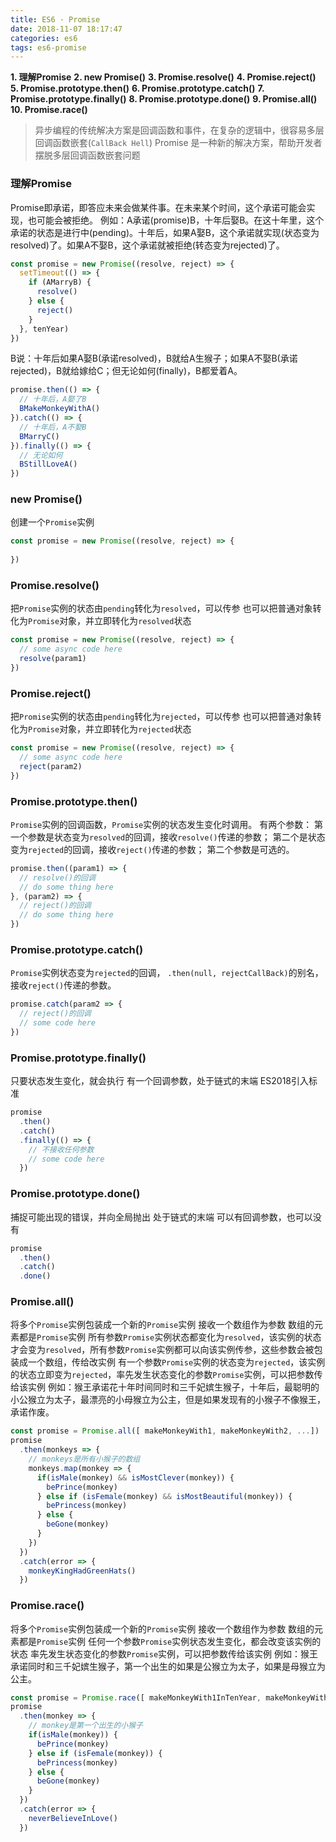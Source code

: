 ```yaml
---
title: ES6 · Promise
date: 2018-11-07 18:17:47
categories: es6
tags: es6-promise
---
```


**1. 理解Promise**
**2. new Promise()**
**3. Promise.resolve()**
**4. Promise.reject()**
**5. Promise.prototype.then()**
**6. Promise.prototype.catch()**
**7. Promise.prototype.finally()**
**8. Promise.prototype.done()**
**9. Promise.all()**
**10. Promise.race()**

<!-- more -->

> 异步编程的传统解决方案是回调函数和事件，在复杂的逻辑中，很容易多层回调函数嵌套(`CallBack Hell`)
> Promise 是一种新的解决方案，帮助开发者摆脱多层回调函数嵌套问题

### 理解Promise
Promise即承诺，即答应未来会做某件事。在未来某个时间，这个承诺可能会实现，也可能会被拒绝。
例如：A承诺(promise)B，十年后娶B。在这十年里，这个承诺的状态是进行中(pending)。十年后，如果A娶B，这个承诺就实现(状态变为resolved)了。如果A不娶B，这个承诺就被拒绝(转态变为rejected)了。

```javascript
const promise = new Promise((resolve, reject) => {
  setTimeout(() => {
    if (AMarryB) {
      resolve()
    } else {
      reject()
    }
  }, tenYear)
})
```

B说：十年后如果A娶B(承诺resolved)，B就给A生猴子；如果A不娶B(承诺rejected)，B就给嫁给C；但无论如何(finally)，B都爱着A。

```javascript
promise.then(() => {
  // 十年后，A娶了B
  BMakeMonkeyWithA()
}).catch(() => {
  // 十年后，A不娶B
  BMarryC()
}).finally(() => {
  // 无论如何
  BStillLoveA()
})
```

### new Promise()
创建一个`Promise`实例

```javascript
const promise = new Promise((resolve, reject) => {
  
})
```

### Promise.resolve()
把`Promise`实例的状态由`pending`转化为`resolved`，可以传参
也可以把普通对象转化为`Promise`对象，并立即转化为`resolved`状态
```javascript
const promise = new Promise((resolve, reject) => {
  // some async code here
  resolve(param1)
})
```

### Promise.reject()
把`Promise`实例的状态由`pending`转化为`rejected`，可以传参
也可以把普通对象转化为`Promise`对象，并立即转化为`rejected`状态
```javascript
const promise = new Promise((resolve, reject) => {
  // some async code here
  reject(param2)
})
```

### Promise.prototype.then()
`Promise`实例的回调函数，`Promise`实例的状态发生变化时调用。
有两个参数：
第一个参数是状态变为`resolved`的回调，接收`resolve()`传递的参数；
第二个是状态变为`rejected`的回调，接收`reject()`传递的参数；
第二个参数是可选的。

```javascript
promise.then((param1) => {
  // resolve()的回调
  // do some thing here
}, (param2) => {
  // reject()的回调
  // do some thing here
})
```

### Promise.prototype.catch()
`Promise`实例状态变为`rejected`的回调，
`.then(null, rejectCallBack)`的别名，
接收`reject()`传递的参数。

```javascript
promise.catch(param2 => {
  // reject()的回调
  // some code here
})
```

### Promise.prototype.finally()
只要状态发生变化，就会执行
有一个回调参数，处于链式的末端
ES2018引入标准
```javascript
promise
  .then()
  .catch()
  .finally(() => {
    // 不接收任何参数
    // some code here
  })
```

### Promise.prototype.done()
捕捉可能出现的错误，并向全局抛出
处于链式的末端
可以有回调参数，也可以没有
```javascript
promise
  .then()
  .catch()
  .done()
```

### Promise.all()
将多个`Promise`实例包装成一个新的`Promise`实例
接收一个数组作为参数
数组的元素都是`Promise`实例
所有参数`Promise`实例状态都变化为`resolved`，该实例的状态才会变为`resolved`，所有参数`Promise`实例都可以向该实例传参，这些参数会被包装成一个数组，传给改实例
有一个参数`Promise`实例的状态变为`rejected`，该实例的状态立即变为`rejected`，率先发生状态变化的参数`Promise`实例，可以把参数传给该实例
例如：猴王承诺花十年时间同时和三千妃嫔生猴子，十年后，最聪明的小公猴立为太子，最漂亮的小母猴立为公主，但是如果发现有的小猴子不像猴王，承诺作废。
```javascript
const promise = Promise.all([ makeMonkeyWith1, makeMonkeyWith2, ...])
promise
  .then(monkeys => {
    // monkeys是所有小猴子的数组
    monkeys.map(monkey => {
      if(isMale(monkey) && isMostClever(monkey)) {
        bePrince(monkey)
      } else if (isFemale(monkey) && isMostBeautiful(monkey)) {
        bePrincess(monkey)
      } else {
        beGone(monkey)
      }
    })
  })
  .catch(error => {
    monkeyKingHadGreenHats()
  })

```

### Promise.race()
将多个`Promise`实例包装成一个新的`Promise`实例
接收一个数组作为参数
数组的元素都是`Promise`实例
任何一个参数`Promise`实例状态发生变化，都会改变该实例的状态
率先发生状态变化的参数`Promise`实例，可以把参数传给该实例
例如：猴王承诺同时和三千妃嫔生猴子，第一个出生的如果是公猴立为太子，如果是母猴立为公主。
```javascript
const promise = Promise.race([ makeMonkeyWith1InTenYear, makeMonkeyWith2InTenYear, ...])
promise
  .then(monkey => {
    // monkey是第一个出生的小猴子
    if(isMale(monkey)) {
      bePrince(monkey)
    } else if (isFemale(monkey)) {
      bePrincess(monkey)
    } else {
      beGone(monkey)
    }
  })
  .catch(error => {
    neverBelieveInLove()
  })
```
